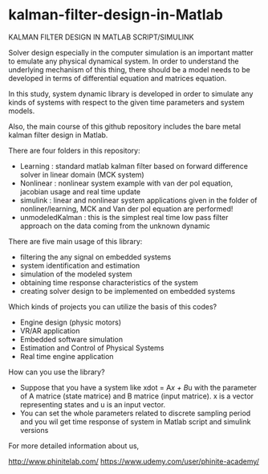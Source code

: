 # kalman-filter-design-in-Matlab

KALMAN FILTER DESIGN IN MATLAB SCRIPT/SIMULINK

 Solver design especially in the computer simulation is an important matter to emulate any physical dynamical system. In order to understand the underlying mechanism of this thing, there should be a model needs to be developed in terms of differential equation and matrices equation.
 
 In this study, system dynamic library is developed in order to simulate any kinds of systems with respect to the given time parameters and system models.
 
 Also, the main course of this github repository includes the bare metal kalman filter design in Matlab.
 
 There are four folders in this repository:
 
 - Learning : standard matlab kalman filter based on forward difference solver in linear domain (MCK system)
 - Nonlinear : nonlinear system example with van der pol equation, jacobian usage and real time update
 - simulink : linear and nonlinear system applications given in the folder of nonliner/learning, MCK and Van der pol equation are performed!
 - unmodeledKalman : this is the simplest real time low pass filter approach on the data coming from the unknown dynamic
 
 There are five main usage of this library:
 
 - filtering the any signal on embedded systems
 - system identification and estimation
 - simulation of the modeled system
 - obtaining time response characteristics of the system
 - creating solver design to be implemented on embedded systems

  
Which kinds of projects you can utilize the basis of this codes?

 - Engine design (physic motors)
 - VR/AR application
 - Embedded software simulation
 - Estimation and Control of Physical Systems
 - Real time engine application

How can you use the library?

 - Suppose that you have a system like
  xdot = A*x + B*u
   with the parameter of A matrice (state matrice) and B matrice (input matrice). x is a vector representing states and u is an input vector.
 - You can set the whole parameters related to discrete sampling period and you wil get time response of system in Matlab script and simulink versions


For more detailed information about us,   

  http://www.phinitelab.com/
  https://www.udemy.com/user/phinite-academy/
  
